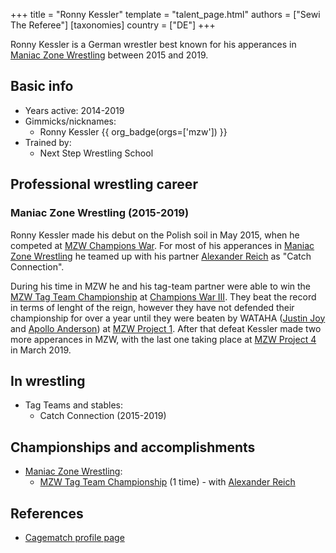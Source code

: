 +++
title = "Ronny Kessler"
template = "talent_page.html"
authors = ["Sewi The Referee"]
[taxonomies]
country = ["DE"]
+++

Ronny Kessler is a German wrestler best known for his apperances in [Maniac Zone Wrestling](@/o/mzw.md) between 2015 and 2019.

## Basic info

* Years active: 2014-2019
* Gimmicks/nicknames:
  - Ronny Kessler {{ org_badge(orgs=['mzw']) }}
* Trained by:
  - Next Step Wrestling School
 
## Professional wrestling career 

### Maniac Zone Wrestling (2015-2019)

Ronny Kessler made his debut on the Polish soil in May 2015, when he competed at [MZW Champions War](@/e/mzw/2015-05-31-mzw-champions-war.md). For most of his apperances in [Maniac Zone Wrestling](@/o/mzw.md) he teamed up with his partner [Alexander Reich](@/w/alex-ace.md) as "Catch Connection". 

During his time in MZW he and his tag-team partner were able to win the [MZW Tag Team Championship](@/c/mzw-tag-team-championship.md) at [Champions War III](@/e/mzw/2017-06-03-mzw-champions-war-3.md). They beat the record in terms of lenght of the reign, however they have not defended their championship for over a year until they were beaten by WATAHA ([Justin Joy](@/w/justin-joy.md) and [Apollo Anderson](@/w/apollo-anderson.md)) at [MZW Project 1](@/e/mzw/2018-10-13-mzw-project-1-new-beginning.md). After that defeat Kessler made two more apperances in MZW, with the last one taking place at [MZW Project 4](@c/e/mzw/2019-03-23-mzw-project-4-open-your-eyes.md) in March 2019.

## In wrestling

* Tag Teams and stables:
  - Catch Connection (2015-2019)
 
## Championships and accomplishments 

* [Maniac Zone Wrestling](@/o/mzw.md):
  - [MZW Tag Team Championship](@/c/mzw-tag-team-championship.md) (1 time) - with [Alexander Reich](@/w/alex-ace.md)

## References

* [Cagematch profile page](https://www.cagematch.net/?id=2&nr=18987)
